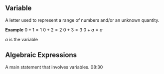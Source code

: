## Variable
A letter used to represent a range of numbers and/or an unknown quantity.

**Example**
$0 + 1 = 1$
$0 + 2 = 2$
$0 + 3 = 3$
$0 + a = a$

$a$ is the variable

## Algebraic Expressions
A main statement that involves variables.
08:30